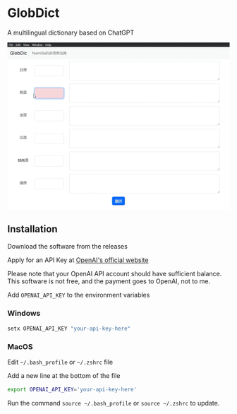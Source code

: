 # GlobDict

A multilingual dictionary based on ChatGPT

![](./demo.gif)

## Installation

Download the software from the releases

Apply for an API Key at [OpenAI's official website](https://platform.openai.com/account/api-keys)

Please note that your OpenAI API account should have sufficient balance. This software is not free, and the payment goes to OpenAI, not to me.

Add `OPENAI_API_KEY` to the environment variables

### Windows

```cmd
setx OPENAI_API_KEY "your-api-key-here"
```

### MacOS

Edit `~/.bash_profile` or `~/.zshrc` file

Add a new line at the bottom of the file

```zsh
export OPENAI_API_KEY='your-api-key-here'
```

Run the command `source ~/.bash_profile` or `source ~/.zshrc` to update.
